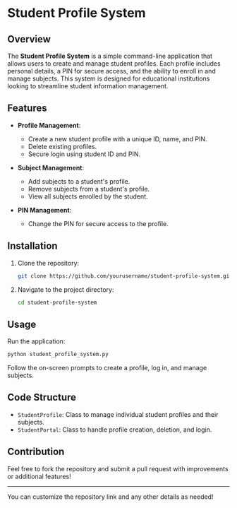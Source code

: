 
# Student Profile System

## Overview

The **Student Profile System** is a simple command-line application that allows users to create and manage student profiles. Each profile includes personal details, a PIN for secure access, and the ability to enroll in and manage subjects. This system is designed for educational institutions looking to streamline student information management.

## Features

- **Profile Management**:
  - Create a new student profile with a unique ID, name, and PIN.
  - Delete existing profiles.
  - Secure login using student ID and PIN.

- **Subject Management**:
  - Add subjects to a student's profile.
  - Remove subjects from a student's profile.
  - View all subjects enrolled by the student.

- **PIN Management**:
  - Change the PIN for secure access to the profile.

## Installation

1. Clone the repository:
   ```bash
   git clone https://github.com/yourusername/student-profile-system.git
   ```
2. Navigate to the project directory:
   ```bash
   cd student-profile-system
   ```

## Usage

Run the application:
```bash
python student_profile_system.py
```

Follow the on-screen prompts to create a profile, log in, and manage subjects.

## Code Structure

- `StudentProfile`: Class to manage individual student profiles and their subjects.
- `StudentPortal`: Class to handle profile creation, deletion, and login.

## Contribution

Feel free to fork the repository and submit a pull request with improvements or additional features!


---

You can customize the repository link and any other details as needed!
